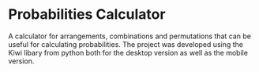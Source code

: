 # Probabilities Calculator
A calculator for arrangements, combinations and permutations that can be useful for calculating probabilities. The project was developed using the Kiwi libary from python both for the desktop version as well as the mobile version.
